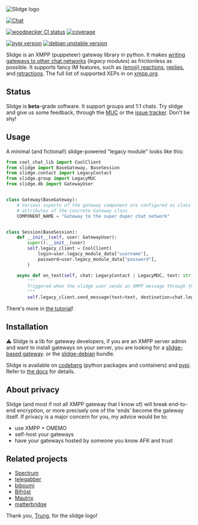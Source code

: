![Slidge logo](https://codeberg.org/slidge/slidge/raw/branch/main/dev/assets/slidge-color-small.png)

[![Chat](https://conference.nicoco.fr:5281/muc_badge/slidge@conference.nicoco.fr)](https://conference.nicoco.fr:5281/muc_log/slidge/)


[![woodpecker CI status](https://ci.codeberg.org/api/badges/14027/status.svg)](https://ci.codeberg.org/repos/14027)
[![coverage](https://slidge.codeberg.page/coverage/main/coverage.svg)](https://slidge.im/coverage/main)

[![pypi version](https://badge.fury.io/py/slidge.svg)](https://pypi.org/project/slidge/)
[![debian unstable version](https://badges.debian.net/badges/debian/unstable/python3-slidge/version.svg)](https://packages.debian.org/unstable/python3-slidge)

Slidge is an XMPP (puppeteer) gateway library in python.
It makes
[writing gateways to other chat networks](https://slidge.im/core/dev/tutorial.html)
(*legacy modules*) as frictionless as possible.
It supports fancy IM features, such as
[(emoji) reactions](https://xmpp.org/extensions/xep-0444.html),
[replies](https://xmpp.org/extensions/xep-0461.html), and
[retractions](https://xmpp.org/extensions/xep-0424.html).
The full list of supported XEPs in on [xmpp.org](https://xmpp.org/software/slidge/).

Status
------

Slidge is **beta**-grade software. It support groups and 1:1 chats.
Try slidge and give us some
feedback, through the [MUC](xmpp:slidge@conference.nicoco.fr?join) or the
[issue tracker](https://codeberg.org/slidge/slidge/issues).
Don't be shy!

Usage
-----

A minimal (and fictional!) slidge-powered "legacy module" looks like this:

```python
from cool_chat_lib import CoolClient
from slidge import BaseGateway, BaseSession
from slidge.contact import LegacyContact
from slidge.group import LegacyMUC
from slidge.db import GatewayUser


class Gateway(BaseGateway):
    # Various aspects of the gateway component are configured as class
    # attributes of the concrete Gateway class
    COMPONENT_NAME = "Gateway to the super duper chat network"


class Session(BaseSession):
    def __init__(self, user: GatewayUser):
        super().__init__(user)
        self.legacy_client = CoolClient(
            login=user.legacy_module_data["username"],
            password=user.legacy_module_data["password"],
        )

    async def on_text(self, chat: LegacyContact | LegacyMUC, text: str, **kwargs):
        """
        Triggered when the slidge user sends an XMPP message through the gateway
        """
        self.legacy_client.send_message(text=text, destination=chat.legacy_id)
```

There's more in [the tutorial](https://slidge.codeberg.page/docs/main/dev/tutorial.html)!

Installation
------------

⚠️  Slidge is a lib for gateway developers, if you are an XMPP server admin and
want to install gateways on your server, you are looking for a
[slidge-based gateway](https://codeberg.org/explore/repos?q=slidge&topic=1).
or the
[slidge-debian](https://git.sr.ht/~nicoco/slidge-debian)
bundle.

Slidge is available on
[codeberg](https://codeberg.org/slidge/-/packages) (python packages and containers)
and [pypi](https://pypi.org/project/slidge/).
Refer to [the docs](https://slidge.codeberg.page/docs/main/admin/install.html) for details.

About privacy
-------------

Slidge (and most if not all XMPP gateway that I know of) will break
end-to-end encryption, or more precisely one of the 'ends' become the
gateway itself. If privacy is a major concern for you, my advice would
be to:

-   use XMPP + OMEMO
-   self-host your gateways
-   have your gateways hosted by someone you know AFK and trust

Related projects
----------------

-   [Spectrum](https://www.spectrum.im/)
-   [telegabber](https://dev.narayana.im/narayana/telegabber)
-   [biboumi](https://biboumi.louiz.org/)
-   [Bifröst](https://github.com/matrix-org/matrix-bifrost)
-   [Mautrix](https://github.com/mautrix)
-   [matterbridge](https://github.com/42wim/matterbridge)

Thank you, [Trung](https://trung.fun/), for the slidge logo!
